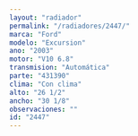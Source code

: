 ```yaml
---
layout: "radiador"
permalink: "/radiadores/2447/"
marca: "Ford"
modelo: "Excursion"
ano: "2003"
motor: "V10 6.8"
transmision: "Automática"
parte: "431390"
clima: "Con clima"
alto: "26 1/2"
ancho: "30 1/8"
observaciones: ""
id: "2447"
---
```


